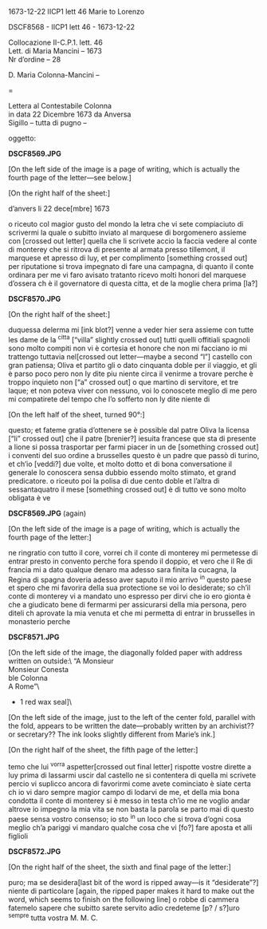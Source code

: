 1673-12-22 IICP1 lett 46 Marie to Lorenzo

DSCF8568 - IICP1 lett 46 - 1673-12-22

Collocazione II-C.P.1. lett. 46\
Lett. di Maria Mancini – 1673\
Nr d’ordine – 28

D. Maria Colonna-Mancini –

=

Lettera al Contestabile Colonna\
in data	22 Dicembre 1673 da Anversa\
Sigillo – tutta di pugno –

oggetto:

**DSCF8569.JPG**

[On the left side of the image is a page of writing, which is actually the fourth page of the letter—see below.]

[On the right half of the sheet:]

d’anvers li 22 dece[mbre] 1673

o riceuto col magior gusto del mondo la letra che vi sete compiaciuto di scrivermi la quale o subitto inviato al marquese di borgomenero assieme con [crossed out letter] quella che li scrivete accio la faccia vedere al conte di monterey che si ritrova di presente al armata presso tillemont, il marquese et apresso di luy, et per complimento [something crossed out] per riputatione si trova impegnato di fare una campagna, di quanto il conte ordinara per me vi faro avisato tratanto ricevo molti honori del marquese d’ossera ch è il governatore di questa citta, et de la moglie chera prima [la?]

**DSCF8570.JPG**

[On the right half of the sheet:]

duquessa delerma mi [ink blot?] venne a veder hier sera assieme con tutte les dame de la <sup>citta</sup> [“villa” slightly crossed out] tutti quelli offitiali spagnoli sono molto compiti non vi è cortesia et honore che non mi facciano io mi trattengo tuttavia nel[crossed out letter—maybe a second “l”] castello con gran patiensa; Oliva et partito gli o dato cinquanta doble per il viaggio, et gli è parso poco pero non ly dite piu niente circa il venirme a trovare perche è troppo inquieto non [“a” crossed out] o que martino di servitore, et tre laque; et non poteva viver con nessuno, voi lo conoscete meglio di me pero mi compatirete del tempo che l’o sofferto non ly dite niente di

[On the left half of the sheet, turned 90°:]

questo; et fateme gratia d’ottenere se è possible dal patre Oliva la licensa [“li” crossed out] che il patre [brenier?] iesuita francese que sta di presente a lione si possa trasportar per farmi piacer in un de [something crossed out] i conventi del suo ordine a brusselles questo è un padre que passò di turino, et ch’io [veddi?] due volte, et molto dotto et di bona conversatione il generale lo conoscera sensa dubbio essendo molto stimato, et grand predicatore. o riceuto poi la polisa di due cento doble et l’altra di sessantaquatro il mese [something crossed out] è di tutto ve sono molto obligata è ve

**DSCF8569.JPG** (again)

[On the left side of the image is a page of writing, which is actually the fourth page of the letter:]

ne ringratio con tutto il core, vorrei ch il conte di monterey mi permetesse di entrar presto in convento perche fora spendo il doppio, et vero che il Re di francia mi a dato qualque denaro ma adesso sara finita la cucagna, la Regina di spagna doveria adesso aver saputo il mio arrivo <sup>in</sup> questo paese et spero che mi favorira della sua protectione se voi lo desiderate; so ch’il conte di monterey vi a mandato uno espresso per dirvi che io ero gionta è che a giudicato bene di fermarmi per assicurarsi della mia persona, pero diteli ch aprovate la mia venuta et che mi permetta di entrar in brusselles in monasterio perche

**DSCF8571.JPG**

[On the left side of the image, the diagonally folded paper with address written on outside:\ 
“A Monsieur\
Monsieur Conesta\
ble Colonna\
A Rome”\
+ 1 red wax seal]\

[On the left side of the image, just to the left of the center fold, parallel with the fold, appears to be written the date—probably written by an archivist?? or secretary?? The ink looks slightly different from Marie’s ink.]

[On the right half of the sheet, the fifth page of the letter:]

temo che lui <sup>vorra</sup> aspetter[crossed out final letter] rispotte vostre dirette a luy prima di lassarmi uscir dal castello ne si contentera di quella mi scrivete percio vi suplicco ancora di favorirmi come avete cominciato è siate certa ch io vi daro sempre magior campo di lodarvi de me, et della mia bona condotta il conte di monterey si è messo in testa ch’io me ne voglio andar altrove io impegno la mia vita se non basta la parola se parto mai di questo paese sensa vostro consenso; io sto <sup>in</sup> un loco che si trova d’ogni cosa meglio ch’a pariggi vi mandaro qualche cosa che vi [fo?] fare aposta et alli figlioli

**DSCF8572.JPG**

[On the right half of the sheet, the sixth and final page of the letter:]

puro; ma se desidera[last bit of the word is ripped away—is it “desiderate”?] niente di particolare [again, the ripped paper makes it hard to make out the word, which seems to finish on the following line] o robbe di cammera fatemelo sapere che subitto sarete servito adio credeteme [p? / s?]uro <sup>sempre</sup> tutta vostra   M. M. C.